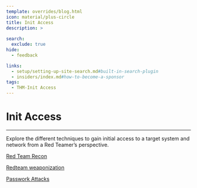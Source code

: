```yaml
---
template: overrides/blog.html
icon: material/plus-circle
title: Init Access
description: >
  
search:
  exclude: true
hide:
  - feedback

links:
  - setup/setting-up-site-search.md#built-in-search-plugin
  - insiders/index.md#how-to-become-a-sponsor
tags:
  - THM-Init Access 
---
```


# __Init Access__

---
Explore the different techniques to gain initial access to a target system and network from a Red Teamer’s perspective.

[Red Team Recon](/blog/offensive-security/init-access/red-team-reconnaissance/)

[Redteam weaponization](/blog/offensive-security/init-access/red-team-weaponization/)

[Passwork Attacks](/blog/offensive-security/init-access/password-attacks/)